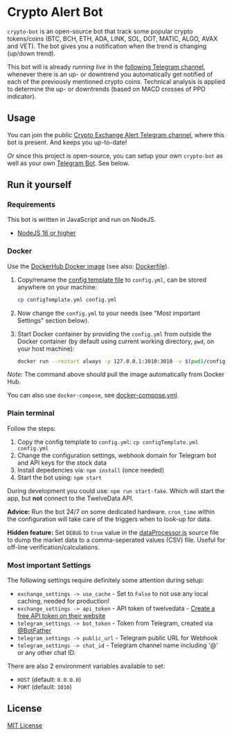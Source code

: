 # Crypto Alert Bot

`crypto-bot` is an open-source bot that track some popular crypto tokens/coins (BTC, BCH, ETH, ADA, LINK, SOL, DOT, MATIC, ALGO, AVAX and VET). The bot gives you a notification when the trend is changing (up/down trend).

This bot will is already _running live_ in the [following Telegram channel](https://t.me/crypto_exchange_updates), whenever there is an up- or downtrend you automatically get notified of each of the previously mentioned crypto coins. Technical analysis is applied to determine the up- or downtrends (based on MACD crosses of PPO indicator).

## Usage

You can join the public [Crypto Exchange Alert Telegram channel](https://t.me/crypto_exchange_updates), where this bot is present. And keeps you up-to-date!

_Or_ since this project is open-source, you can setup your own `crypto-bot` as well as your own [Telegram Bot](https://core.telegram.org/bots). See below.

## Run it yourself

### Requirements

This bot is written in JavaScript and run on NodeJS.

- [NodeJS 16 or higher](https://nodejs.org/en/download/)

### Docker

Use the [DockerHub Docker image](https://hub.docker.com/repository/docker/danger89/crypto-bot) (see also: [Dockerfile](Dockerfile)).

1. Copy/rename the [config template file](configTemplate.yml) to `config.yml`, can be stored anywhere on your machine:

   ```sh
   cp configTemplate.yml config.yml
   ```

2. Now change the `config.yml` to your needs (see "Most important Settings" section below).
3. Start Docker container by providing the `config.yml` from outside the Docker container (by default using current working directory, `pwd`, on your host machine):

   ```sh
   docker run --restart always -p 127.0.0.1:3010:3010 -v $(pwd)/config.yml:/app/config.yml -d danger89/crypto-bot
   ```

_Note:_ The command above should pull the image automatically from Docker Hub.

You can also use `docker-compose`, see [docker-compose.yml](docker-compose.yml).

### Plain terminal

Follow the steps:

1. Copy the config template to `config.yml`: `cp configTemplate.yml config.yml`
2. Change the configuration settings, webhook domain for Telegram bot and API keys for the stock data
3. Install depedencies via: `npm install` (once needed)
4. Start the bot using: `npm start`

During development you could use: `npm run start-fake`. Which will start the app, but **not** connect to the TwelveData API.

**Advice:** Run the bot 24/7 on some dedicated hardware. `cron_time` within the configuration will take care of the triggers when to look-up for data.

**Hidden feature:** Set `DEBUG` to `true` value in the [dataProcessor.js](src/dataProcessor.js) source file to dump the market data to a comma-seperated values (CSV) file. Useful for off-line verification/calculations.

### Most important Settings

The following settings require definitely some attention during setup:

- `exchange_settings -> use_cache` - Set to `False` to not use any local caching, needed for production!
- `exchange_settings -> api_token` - API token of twelvedata - [Create a free API token on their website](https://twelvedata.com/apikey)
- `telegram_settings -> bot_token` - Token from Telegram, created via [@BotFather](https://telegram.me/BotFather)
- `telegram_settings -> public_url` - Telegram public URL for Webhook
- `telegram_settings -> chat_id` - Telegram channel name including '@' or any other chat ID.

There are also 2 environment variables available to set:

- `HOST` (default: `0.0.0.0`)
- `PORT` (default: `3010`)

## License

[MIT License](LICENSE)
